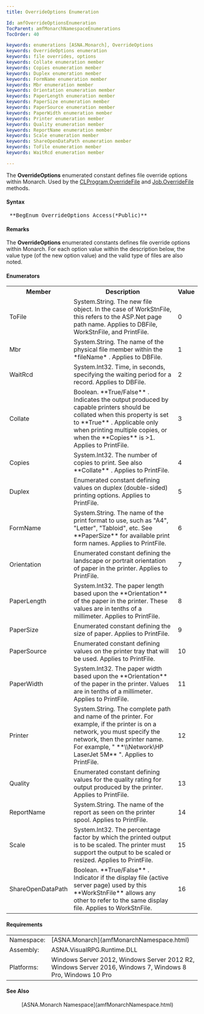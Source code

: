 ```yaml
---
title: OverrideOptions Enumeration

Id: amfOverrideOptionsEnumeration
TocParent: amfMonarchNamespaceEnumerations
TocOrder: 40

keywords: enumerations [ASNA.Monarch], OverrideOptions
keywords: OverrideOptions enumeration
keywords: file overrides, options
keywords: Collate enumeration member
keywords: Copies enumeration member
keywords: Duplex enumeration member
keywords: FormName enumeration member
keywords: Mbr enumeration member
keywords: Orientation enumeration member
keywords: PaperLength enumeration member
keywords: PaperSize enumeration member
keywords: PaperSource enumeration member
keywords: PaperWidth enumeration member
keywords: Printer enumeration member
keywords: Quality enumeration member
keywords: ReportName enumeration member
keywords: Scale enumeration member
keywords: ShareOpenDataPath enumeration member
keywords: ToFile enumeration member
keywords: WaitRcd enumeration member

---
```


The **OverrideOptions** enumerated constant defines file override options within Monarch. Used by the [ CLProgram.OverrideFile](amfCLProgramClassOverrideFileMethods.html) and [ Job.OverrideFile](amfJobClassOverrideFileMethods.html) methods.

#### Syntax
<pre class="prettyprint"> **BegEnum OverrideOptions Access(*Public)** </pre>

#### Remarks
The **OverrideOptions** enumerated constants defines file override options within Monarch. For each option value within the description below, the value type (of the new option value) and the valid type of files are also noted.
<!--mine -->

#### Enumerators
<table class="mytable" cellspacing="0" cellpadding="4" width="90%">
          <colgroup>
            <col width="15%" />
            <col width="80%" />
            <col width="5%" align="center" />
          </colgroup>
          <tr>
            <th>Member</th>
            <th>Description</th>
            <th>Value</th>
          </tr>
          <tr>
            <td>ToFile</td>
            <td>System.String. The new file
            object. In the case of WorkStnFile, this refers to the
            ASP.Net page path name. Applies to DBFile, WorkStnFile,
            and PrintFile.</td>
            <td>0</td>
          </tr>
          <tr>
            <td>Mbr</td>
            <td>System.String. The name of
            the physical file member within the 
 *fileName* . Applies to DBFile.</td>
            <td>1</td>
          </tr>
          <tr>
            <td>WaitRcd</td>
            <td>System.Int32. Time, in
            seconds, specifying the waiting period for a record.
            Applies to DBFile.</td>
            <td>2</td>
          </tr>
          <tr>
            <td>Collate</td>
            <td>Boolean. 
 **True/False** . Indicates the output
            produced by capable printers should be collated when
            this property is set to 
 **True** . Applicable only when printing
            multiple copies, or when the 
 **Copies**  is &gt;1. Applies to
            PrintFile.</td>
            <td>3</td>
          </tr>
          <tr>
            <td>Copies</td>
            <td>System.Int32. The number of
            copies to print. See also 
 **Collate** . Applies to PrintFile.</td>
            <td>4</td>
          </tr>
          <tr>
            <td>Duplex</td>
            <td>Enumerated constant
            defining values on duplex (double-sided) printing
            options. Applies to PrintFile.</td>
            <td>5</td>
          </tr>
          <tr>
            <td>FormName</td>
            <td>System.String. The name of
            the print format to use, such as "A4", "Letter",
            "Tabloid", etc. See 
 **PaperSize**  for available print form names. Applies
            to PrintFile.</td>
            <td>6</td>
          </tr>
          <tr>
            <td>Orientation</td>
            <td>Enumerated constant
            defining the landscape or portrait orientation of paper
            in the printer. Applies to PrintFile.</td>
            <td>7</td>
          </tr>
          <tr>
            <td>PaperLength</td>
            <td>System.Int32. The paper
            length based upon the 
 **Orientation**  of the paper in the
            printer. These values are in tenths of a millimeter.
            Applies to PrintFile.</td>
            <td>8</td>
          </tr>
          <tr>
            <td>PaperSize</td>
            <td>Enumerated constant
            defining the size of paper. Applies to PrintFile.</td>
            <td>9</td>
          </tr>
          <tr>
            <td>PaperSource</td>
            <td>Enumerated constant
            defining values on the printer tray that will be used.
            Applies to PrintFile.</td>
            <td>10</td>
          </tr>
          <tr>
            <td>PaperWidth</td>
            <td>System.Int32. The paper
            width based upon the 
 **Orientation**  of the paper in the
            printer. Values are in tenths of a millimeter. Applies
            to PrintFile.</td>
            <td>11</td>
          </tr>
          <tr>
            <td>Printer</td>
            <td>System.String. The complete
            path and name of the printer. For example, if the
            printer is on a network, you must specify the network,
            then the printer name. For example, "
 **\\Network\HP LaserJet 5M** ". Applies to
            PrintFile.</td>
            <td>12</td>
          </tr>
          <tr>
            <td>Quality</td>
            <td>Enumerated constant
            defining values for the quality rating for output
            produced by the printer. Applies to PrintFile.</td>
            <td>13</td>
          </tr>
          <tr>
            <td>ReportName</td>
            <td>System.String. The name of
            the report as seen on the printer spool. Applies to
            PrintFile.</td>
            <td>14</td>
          </tr>
          <tr>
            <td>Scale</td>
            <td>System.Int32. The
            percentage factor by which the printed output is to be
            scaled. The printer must support the output to be
            scaled or resized. Applies to PrintFile.</td>
            <td>15</td>
          </tr>
          <tr>
            <td>ShareOpenDataPath</td>
            <td>Boolean. 
 **True/False** . Indicator if the display
            file (active server page) used by this 
 **WorkStnFile**  allows any other to refer
            to the same display file. Applies to WorkStnFile.</td>
            <td>16</td>
          </tr>
</table>

<!-- -->

#### Requirements
<table class="dttable" cellspacing="0" cellpadding="4" width="60%">
           <colgroup>
            <col width="15%" style="font-weight:bold" />
            <col width="85%" />
          </colgroup>
          <tr>
            <td>Namespace:</td>
            <td>[ASNA.Monarch](amfMonarchNamespace.html)</td>
          </tr>
          <tr>
            <td>Assembly:</td>
            <td>ASNA.VisualRPG.Runtime.DLL</td>
          </tr>
         <tr>
            <td>Platforms:</td>
            <td> Windows Server 2012, Windows Server 2012 R2, Windows Server 2016, Windows 7, Windows 8 Pro, Windows 10 Pro</td>
         </tr>
</table>

<!-- end -->

#### See Also
<dl><dd>
        [ASNA.Monarch
        Namespace](amfMonarchNamespace.html)</dd>
</dl>

